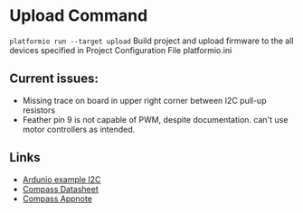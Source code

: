 # Upload Command

`platformio run --target upload` Build project and upload firmware to the all devices specified in Project Configuration File platformio.ini

## Current issues:

- Missing trace on board in upper right corner between I2C pull-up resistors
- Feather pin 9 is not capable of PWM, despite documentation.  can't use motor controllers
  as intended.

## Links

- [Ardunio example I2C](https://www.arduino.cc/en/Tutorial/DigitalPotentiometer)
- [Compass Datasheet](http://cache.freescale.com/files/sensors/doc/data_sheet/MAG3110.pdf)
- [Compass Appnote](http://www.nxp.com/assets/documents/data/en/application-notes/AN4984.pdf)
